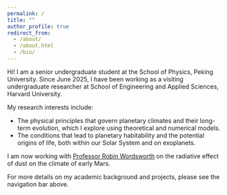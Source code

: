 ```yaml
---
permalink: /
title: ""
author_profile: true
redirect_from: 
  - /about/
  - /about.html
  - /bio/
---
```


Hi! I am a senior undergraduate student at the School of Physics, Peking University. Since June 2025, I have been working as a visiting undergraduate researcher at School of Engineering and Applied Sciences, Harvard University.

My research interests include:

- The physical principles that govern planetary climates and their long-term evolution, which I explore using theoretical and numerical models.
- The conditions that lead to planetary habitability and the potential origins of life, both within our Solar System and on exoplanets.

I am now working with [Professor Robin Wordsworth](http://people.seas.harvard.edu/~rwordsworth) on the radiative effect of dust on the climate of early Mars.

For more details on my academic background and projects, please see the navigation bar above.
